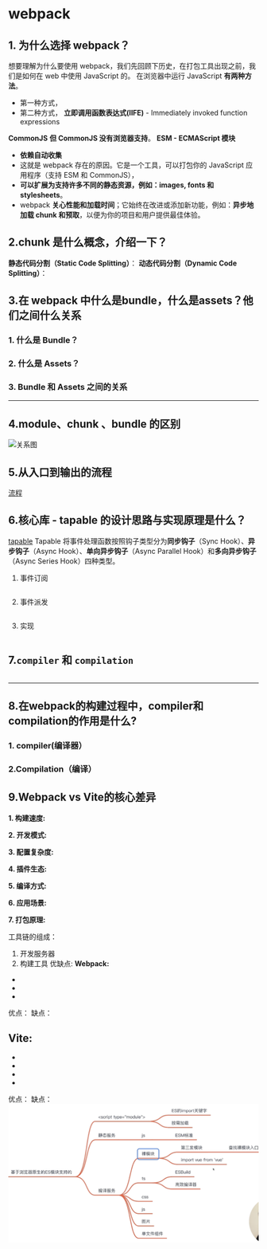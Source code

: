 # webpack

## 1. 为什么选择 webpack？
想要理解为什么要使用 webpack，我们先回顾下历史，在打包工具出现之前，我们是如何在 web 中使用 JavaScript 的。
在浏览器中运行 JavaScript **有两种方法**。
- 第一种方式，
- 第二种方式，
**立即调用函数表达式(IIFE)** - Immediately invoked function expressions

**CommonJS** 
**但 CommonJS 没有浏览器支持**。
**ESM - ECMAScript 模块**

- **依赖自动收集**
- 这就是 webpack 存在的原因。它是一个工具，可以打包你的 JavaScript 应用程序（支持 ESM 和 CommonJS），
- **可以扩展为支持许多不同的静态资源，例如：images, fonts 和 stylesheets**。
- webpack **关心性能和加载时间**；它始终在改进或添加新功能，例如：**异步地加载 chunk 和预取**，以便为你的项目和用户提供最佳体验。

## 2.chunk 是什么概念，介绍一下？
**静态代码分割（Static Code Splitting）**：
**动态代码分割（Dynamic Code Splitting）**：

## 3.在 webpack 中什么是bundle，什么是assets？他们之间什么关系

### 1. **什么是 Bundle？**

### 2. **什么是 Assets？**


### 3. **Bundle 和 Assets 之间的关系**

---

## 4.module、chunk 、bundle 的区别
![关系图](https://user-images.githubusercontent.com/22188674/234582993-25c40cda-d3ee-4f96-b134-44a950aba11f.png)

## 5.从入口到输出的流程
[流程](https://www.webpackjs.com/concepts/under-the-hood/)

## 6.核心库 - tapable 的设计思路与实现原理是什么？
[tapable](https://github.com/pro-collection/interview-question/issues/284)
Tapable 将事件处理函数按照钩子类型分为**同步钩子**（Sync Hook）、**异步钩子**（Async Hook）、**单向异步钩子**（Async Parallel Hook）和**多向异步钩子**（Async Series Hook）四种类型。
1. 事件订阅
```js {.line-numbers}

```
2. 事件派发
```js {.line-numbers}

```
3. 实现
```js {.line-numbers}

```
## 7.`compiler` 和 `compilation`
```js {.line-numbers}

```
---
## 8.在webpack的构建过程中，compiler和compilation的作用是什么?

### 1. compiler(编译器）


### 2.Compilation（编译）


## 9.Webpack vs Vite的核心差异
**1. 构建速度:**

**2. 开发模式:**

**3. 配置复杂度:**

**4. 插件生态:**

**5. 编译方式:**

**6. 应用场景:**

**7. 打包原理:**


工具链的组成：
1. 开发服务器
2. 构建工具
优缺点:
**Webpack:**
- 
- 
- 
优点：
缺点：

**Vite:**
- 
- 
- 
- 
- 
优点：
缺点：
![vite](../img/vite.png)